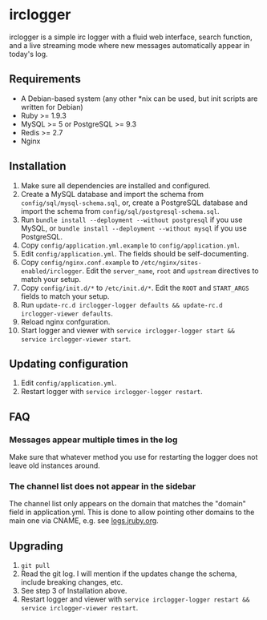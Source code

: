 irclogger
=========

irclogger is a simple irc logger with a fluid web interface, search function, and a live streaming mode where new messages automatically appear in today's log.

Requirements
------------

  * A Debian-based system (any other *nix can be used, but init scripts are written for Debian)
  * Ruby  >= 1.9.3
  * MySQL >= 5 or PostgreSQL >= 9.3
  * Redis >= 2.7
  * Nginx

Installation
------------

  1. Make sure all dependencies are installed and configured.
  2. Create a MySQL database and import the schema from `config/sql/mysql-schema.sql`, or, create a PostgreSQL database and import the schema from `config/sql/postgresql-schema.sql`.
  3. Run `bundle install --deployment --without postgresql` if you use MySQL, or `bundle install --deployment --without mysql` if you use PostgreSQL.
  3. Copy `config/application.yml.example` to `config/application.yml`.
  4. Edit `config/application.yml`. The fields should be self-documenting.
  6. Copy `config/nginx.conf.example` to `/etc/nginx/sites-enabled/irclogger`. Edit the `server_name`, `root` and `upstream` directives to match your setup.
  7. Copy `config/init.d/*` to `/etc/init.d/*`. Edit the `ROOT` and `START_ARGS` fields to match your setup.
  8. Run `update-rc.d irclogger-logger defaults && update-rc.d irclogger-viewer defaults`.
  8. Reload nginx confguration.
  9. Start logger and viewer with `service irclogger-logger start && service irclogger-viewer start`.

Updating configuration
----------------------

  1. Edit `config/application.yml`.
  2. Restart logger with `service irclogger-logger restart`.

FAQ
---

### Messages appear multiple times in the log

Make sure that whatever method you use for restarting the logger does not leave old instances around.

### The channel list does not appear in the sidebar

The channel list only appears on the domain that matches the "domain" field in application.yml. This is done to allow pointing other domains to the main one via CNAME, e.g. see [logs.jruby.org](http://logs.jruby.org/jruby).

Upgrading
---------

  1. `git pull`
  2. Read the git log. I will mention if the updates change the schema, include breaking changes, etc.
  3. See step 3 of Installation above.
  3. Restart logger and viewer with `service irclogger-logger restart && service irclogger-viewer restart`.
